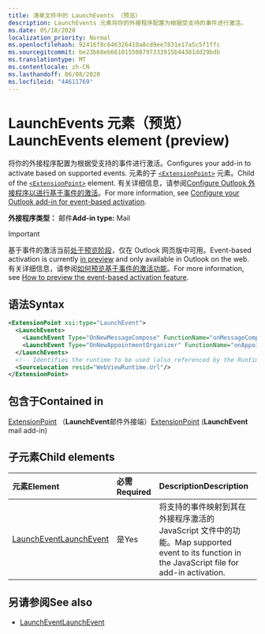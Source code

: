 ```yaml
---
title: 清单文件中的 LaunchEvents （预览）
description: LaunchEvents 元素将你的外接程序配置为根据受支持的事件进行激活。
ms.date: 05/18/2020
localization_priority: Normal
ms.openlocfilehash: 92416f8c646326410a8cd9ee7831e17a5c5f1ffc
ms.sourcegitcommit: be23b68eb661015508797333915b44381dd29bdb
ms.translationtype: MT
ms.contentlocale: zh-CN
ms.lasthandoff: 06/08/2020
ms.locfileid: "44611769"
---
```

# <a name="launchevents-element-preview"></a><span data-ttu-id="f71de-103">LaunchEvents 元素（预览）</span><span class="sxs-lookup"><span data-stu-id="f71de-103">LaunchEvents element (preview)</span></span>

<span data-ttu-id="f71de-104">将你的外接程序配置为根据受支持的事件进行激活。</span><span class="sxs-lookup"><span data-stu-id="f71de-104">Configures your add-in to activate based on supported events.</span></span> <span data-ttu-id="f71de-105">元素的子 [`<ExtensionPoint>`](extensionpoint.md) 元素。</span><span class="sxs-lookup"><span data-stu-id="f71de-105">Child of the [`<ExtensionPoint>`](extensionpoint.md) element.</span></span> <span data-ttu-id="f71de-106">有关详细信息，请参阅[Configure Outlook 外接程序以进行基于事件的激活](../../outlook/autolaunch.md)。</span><span class="sxs-lookup"><span data-stu-id="f71de-106">For more information, see [Configure your Outlook add-in for event-based activation](../../outlook/autolaunch.md).</span></span>

<span data-ttu-id="f71de-107">**外接程序类型：** 邮件</span><span class="sxs-lookup"><span data-stu-id="f71de-107">**Add-in type:** Mail</span></span>

> [!IMPORTANT]
> <span data-ttu-id="f71de-108">基于事件的激活当前[处于预览阶段](../../reference/objectmodel/preview-requirement-set/outlook-requirement-set-preview.md)，仅在 Outlook 网页版中可用。</span><span class="sxs-lookup"><span data-stu-id="f71de-108">Event-based activation is currently [in preview](../../reference/objectmodel/preview-requirement-set/outlook-requirement-set-preview.md) and only available in Outlook on the web.</span></span> <span data-ttu-id="f71de-109">有关详细信息，请参阅[如何预览基于事件的激活功能](../../outlook/autolaunch.md#how-to-preview-the-event-based-activation-feature)。</span><span class="sxs-lookup"><span data-stu-id="f71de-109">For more information, see [How to preview the event-based activation feature](../../outlook/autolaunch.md#how-to-preview-the-event-based-activation-feature).</span></span>

## <a name="syntax"></a><span data-ttu-id="f71de-110">语法</span><span class="sxs-lookup"><span data-stu-id="f71de-110">Syntax</span></span>

```XML
<ExtensionPoint xsi:type="LaunchEvent">
  <LaunchEvents>
    <LaunchEvent Type="OnNewMessageCompose" FunctionName="onMessageComposeHandler"/>
    <LaunchEvent Type="OnNewAppointmentOrganizer" FunctionName="onAppointmentComposeHandler"/>
  </LaunchEvents>
  <!-- Identifies the runtime to be used (also referenced by the Runtime element). -->
  <SourceLocation resid="WebViewRuntime.Url"/>
</ExtensionPoint>
```

## <a name="contained-in"></a><span data-ttu-id="f71de-111">包含于</span><span class="sxs-lookup"><span data-stu-id="f71de-111">Contained in</span></span>

<span data-ttu-id="f71de-112">[ExtensionPoint](extensionpoint.md) （**LaunchEvent**邮件外接端）</span><span class="sxs-lookup"><span data-stu-id="f71de-112">[ExtensionPoint](extensionpoint.md) (**LaunchEvent** mail add-in)</span></span>

## <a name="child-elements"></a><span data-ttu-id="f71de-113">子元素</span><span class="sxs-lookup"><span data-stu-id="f71de-113">Child elements</span></span>

|  <span data-ttu-id="f71de-114">元素</span><span class="sxs-lookup"><span data-stu-id="f71de-114">Element</span></span> |  <span data-ttu-id="f71de-115">必需</span><span class="sxs-lookup"><span data-stu-id="f71de-115">Required</span></span>  |  <span data-ttu-id="f71de-116">Description</span><span class="sxs-lookup"><span data-stu-id="f71de-116">Description</span></span>  |
|:-----|:-----|:-----|
| [<span data-ttu-id="f71de-117">LaunchEvent</span><span class="sxs-lookup"><span data-stu-id="f71de-117">LaunchEvent</span></span>](launchevent.md) | <span data-ttu-id="f71de-118">是</span><span class="sxs-lookup"><span data-stu-id="f71de-118">Yes</span></span> |  <span data-ttu-id="f71de-119">将支持的事件映射到其在外接程序激活的 JavaScript 文件中的功能。</span><span class="sxs-lookup"><span data-stu-id="f71de-119">Map supported event to its function in the JavaScript file for add-in activation.</span></span> |

## <a name="see-also"></a><span data-ttu-id="f71de-120">另请参阅</span><span class="sxs-lookup"><span data-stu-id="f71de-120">See also</span></span>

- [<span data-ttu-id="f71de-121">LaunchEvent</span><span class="sxs-lookup"><span data-stu-id="f71de-121">LaunchEvent</span></span>](launchevent.md)
